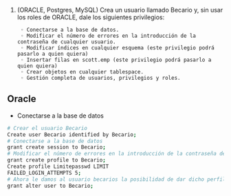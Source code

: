 1. (ORACLE, Postgres, MySQL) Crea un usuario llamado Becario y, sin usar los roles de ORACLE, dale los siguientes privilegios:

        ◦ Conectarse a la base de datos.
        ◦ Modificar el número de errores en la introducción de la contraseña de cualquier usuario.
        ◦ Modificar índices en cualquier esquema (este privilegio podrá pasarlo a quien quiera)
        ◦ Insertar filas en scott.emp (este privilegio podrá pasarlo a quien quiera)
        ◦ Crear objetos en cualquier tablespace.
        ◦ Gestión completa de usuarios, privilegios y roles.


## Oracle 

* Conectarse a la base de datos 

```sh
# Crear el usuario Becario 
Create user Becario identified by Becario;
# Conectarse a la base de datos
grant create session to Becario;
# Modificar el número de errores en la introducción de la contraseña de cualquier usuario.
grant create profile to Becario;
Create profile Limitepasswd LIMIT
FAILED_LOGIN_ATTEMPTS 5;
# Ahora le damos al usuario becarios la posibilidad de dar dicho perfil
grant alter user to Becario;

